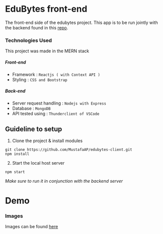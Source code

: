 # EduBytes front-end

The front-end side of the edubytes project. This app is to be run jointly with the backend found in this [repo](https://github.com/MustafaAP/edubytes-server).


### Technologies Used
This project was made in the MERN stack

##### Front-end
- Framework : `Reactjs ( with Context API )`
- Styling : `CSS and Bootstrap`

##### Back-end
- Server request handling : `Nodejs with Express`
- Database : `MongoDB`
- API tested using : `Thunderclient of VSCode`

## Guideline to setup

1. Clone the project & install modules
``` 
git clone https://github.com/MustafaAP/edubytes-client.git
npm install
```

2. Start the local host server
```
npm start
```

_Make sure to run it in conjunction with the backend server_

# Demo

### Images

Images can be found [here](/Demo)



